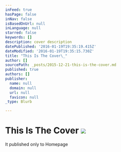 ```yaml
---
inFeed: true
hasPage: false
inNav: false
isBasedOnUrl: null
inLanguage: null
starred: false
keywords: []
description: cover description
datePublished: '2016-01-19T19:35:19.415Z'
dateModified: '2016-01-19T19:35:15.730Z'
title: "This Is The Cover\_"
author: []
sourcePath: _posts/2015-12-21-this-is-the-cover.md
published: true
authors: []
publisher:
  name: null
  domain: null
  url: null
  favicon: null
_type: Blurb

---
```

# This Is The Cover ![](https://the-grid-user-content.s3-us-west-2.amazonaws.com/0e6f5d14-4ebe-4bf8-b432-e9f0dfe4c015.jpg)

It published only to Homepage